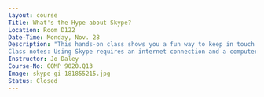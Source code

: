```yaml
---
layout: course
Title: What's the Hype about Skype?
Location: Room D122
Date-Time: Monday, Nov. 28
Description: "This hands-on class shows you a fun way to keep in touch with loved-ones across the nation and the world. Learn how to place phone calls and take part in free video chats using Skype. This seminar will cover basic functionality of Skype, including download and install, how to create a profile, setting up an account, adding other users, and creating groups.
Class notes: Using Skype requires an internet connection and a computer or mobile device with a microphone and speakers. Video chats require a webcam. If you have an existing Skype account, please bring your login information to class. Prerequisite: Basic computer and Internet skills."
Instructor: Jo Daley
Course-No: COMP 9020.Q13
Image: skype-gi-181855215.jpg
Status: Closed
---
```

